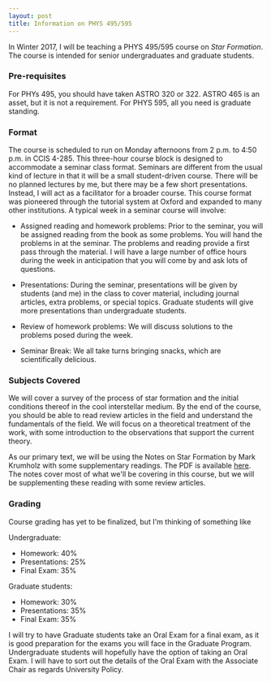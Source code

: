 ```yaml
---
layout: post
title: Information on PHYS 495/595
---
```


In Winter 2017, I will be teaching a PHYS 495/595 course on _Star Formation_.  The course is intended for senior undergraduates and graduate students.  

### Pre-requisites

For PHYs 495, you should have taken ASTRO 320 or 322.  ASTRO 465 is an asset, but it is not a requirement.  For PHYS 595, all you need is graduate standing. 


### Format 

The course is scheduled to run on Monday afternoons from 2 p.m. to 4:50 p.m. in CCIS 4-285.  This three-hour course block is designed to accommodate a seminar class format.  Seminars are different from the usual kind of lecture in that it will be a small student-driven course.  There will be no planned lectures by me, but there may be a few short presentations.  Instead, I will act as a facilitator for a broader course.  This course format was pioneered through the tutorial system at Oxford and expanded to many other institutions.  A typical week in a seminar course will involve:

*  Assigned reading and homework problems:  Prior to the seminar, you will be assigned reading from the book as some problems.  You will hand the problems in at the seminar.  The problems and reading provide a first pass through the material.  I will have a large number of office hours during the week in anticipation that you will come by and ask lots of questions.

* Presentations:  During the seminar, presentations will be given by students (and me) in the class to cover material, including journal articles, extra problems, or special topics.  Graduate students will give more presentations than undergraduate students.

* Review of homework problems:  We will discuss solutions to the problems posed during the week.

* Seminar Break: We all take turns bringing snacks, which are scientifically delicious.

### Subjects Covered

We will cover a survey of the process of star formation and the initial conditions thereof in the cool interstellar medium.  By the end of the course, you should be able to read review articles in the field and understand the fundamentals of the field.  We will focus on a theoretical treatment of the work, with some introduction to the observations that support the current theory.

As our primary text, we will be using the Notes on Star Formation by Mark Krumholz with some supplementary readings.  The PDF is available [here](bender.astro.sunysb.edu/oab/star_formation_notes/sfnotes.pdf).  The notes cover most of what we'll be covering in this course, but we will be supplementing these reading with some review articles.  

### Grading

Course grading has yet to be finalized, but I'm thinking of something like 

Undergraduate:

*  Homework: 40%
*  Presentations: 25%
*  Final Exam: 35%

Graduate students:

*  Homework: 30%
*  Presentations: 35%
*  Final Exam: 35%

I will try to have Graduate students take an Oral Exam for a final exam, as it is good preparation for the exams you will face in the Graduate Program.  Undergraduate students will hopefully have the option of taking an Oral Exam.  I will have to sort out the details of the Oral Exam with the Associate Chair as regards University Policy.
